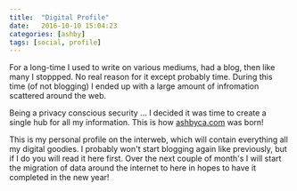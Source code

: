 ```yaml
---
title:  "Digital Profile"
date:   2016-10-10 15:04:23
categories: [ashby]
tags: [social, profile]
---
```

For a long-time I used to write on various mediums, had a blog, then like many I stoppped.  No real reason for it except probably time.  During this time (of not blogging) I ended up with a large amount of infromation scattered around the web. 

Being a privacy conscious security ... I decided it was time to create a single hub for all my information.  This is how [ashbyca.com](http://ashbyca.com) was born!

This is my personal profile on the interweb, which will contain everything all my digital goodies.  I probably won't start blogging again like previously, but if I do you will read it here first.  Over the next couple of month's I will start the migration of data around the internet to here in hopes to have it completed in the new year!
